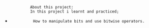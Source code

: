         

            
                About this project:
                In this project i learnt and practiced;
-               How to manipulate bits and use bitwise operators.
